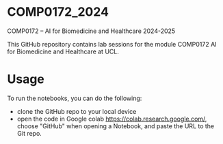 # COMP0172_2024
COMP0172 – AI for Biomedicine and Healthcare 2024-2025

This GitHub repository contains lab sessions for the module COMP0172 AI for Biomedicine and Healthcare at UCL. 

# Usage 
To run the notebooks, you can do the following: 
- clone the GitHub repo to your local device
- open the code in Google colab https://colab.research.google.com/, choose "GitHub" when opening a Notebook, and paste the URL to the Git repo. 
